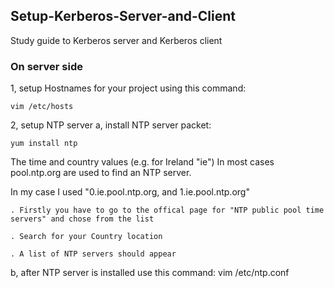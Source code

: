 ## Setup-Kerberos-Server-and-Client
Study guide to Kerberos server and Kerberos client

### On server side
1, setup Hostnames for your project using this command:

    vim /etc/hosts

2, setup NTP server 
  a, install NTP server packet:
  
    yum install ntp
    
  The time and country values (e.g. for Ireland "ie")
  In most cases pool.ntp.org are used to find an NTP server.
  
  In my case I used "0.ie.pool.ntp.org, and 1.ie.pool.ntp.org"
  
    . Firstly you have to go to the offical page for "NTP public pool time servers" and chose from the list
    
    . Search for your Country location
    
    . A list of NTP servers should appear
    
    
    
  b, after NTP server is installed use this command: 
    vim /etc/ntp.conf
    
